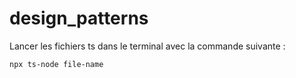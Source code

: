 # design_patterns

Lancer les fichiers ts dans le terminal avec la commande suivante :

```sh
npx ts-node file-name
```
